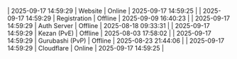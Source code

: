 | 2025-09-17 14:59:29 | Website | Online | 2025-09-17 14:59:25 |
| 2025-09-17 14:59:29 | Registration | Offline | 2025-09-09 16:40:23 |
| 2025-09-17 14:59:29 | Auth Server | Offline | 2025-08-18 09:33:31 |
| 2025-09-17 14:59:29 | Kezan (PvE) | Offline | 2025-08-03 17:58:02 |
| 2025-09-17 14:59:29 | Gurubashi (PvP) | Offline | 2025-08-23 21:44:06 |
| 2025-09-17 14:59:29 | Cloudflare | Online | 2025-09-17 14:59:25 |
